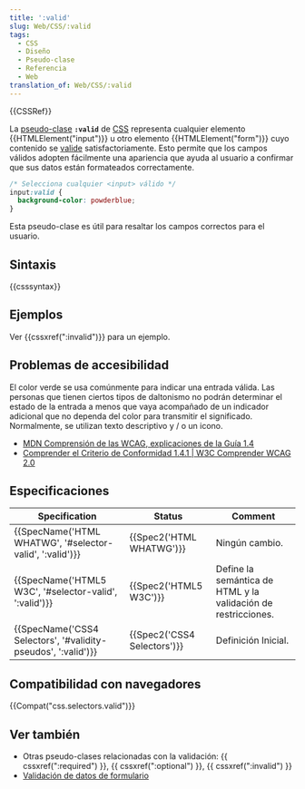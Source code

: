 ```yaml
---
title: ':valid'
slug: Web/CSS/:valid
tags:
  - CSS
  - Diseño
  - Pseudo-clase
  - Referencia
  - Web
translation_of: Web/CSS/:valid
---
```


{{CSSRef}}

La [pseudo-clase](/es/docs/Web/CSS/Pseudo-classes) **`:valid`** de [CSS](/es/docs/Web/CSS) representa cualquier elemento {{HTMLElement("input")}} u otro elemento {{HTMLElement("form")}} cuyo contenido se [valide](/es/docs/Web/Guide/HTML/HTML5/Constraint_validation) satisfactoriamente. Esto permite que los campos válidos adopten fácilmente una apariencia que ayuda al usuario a confirmar que sus datos están formateados correctamente.

```css
/* Selecciona cualquier <input> válido */
input:valid {
  background-color: powderblue;
}
```

Esta pseudo-clase es útil para resaltar los campos correctos para el usuario.

## Sintaxis

{{csssyntax}}

## Ejemplos

Ver {{cssxref(":invalid")}} para un ejemplo.

## Problemas de accesibilidad

El color verde se usa comúnmente para indicar una entrada válida. Las personas que tienen ciertos tipos de daltonismo no podrán determinar el estado de la entrada a menos que vaya acompañado de un indicador adicional que no dependa del color para transmitir el significado. Normalmente, se utilizan texto descriptivo y / o un icono.

- [MDN Comprensión de las WCAG, explicaciones de la Guía 1.4](/es/docs/Web/Accessibility/Understanding_WCAG/Perceivable#Guideline_1.4_Make_it_easier_for_users_to_see_and_hear_content_including_separating_foreground_from_background)
- [Comprender el Criterio de Conformidad 1.4.1 | W3C Comprender WCAG 2.0](https://www.w3.org/TR/UNDERSTANDING-WCAG20/visual-audio-contrast-without-color.html)

## Especificaciones

| Specification                                                                    | Status                               | Comment                                                       |
| -------------------------------------------------------------------------------- | ------------------------------------ | ------------------------------------------------------------- |
| {{SpecName('HTML WHATWG', '#selector-valid', ':valid')}}     | {{Spec2('HTML WHATWG')}}     | Ningún cambio.                                                |
| {{SpecName('HTML5 W3C', '#selector-valid', ':valid')}}         | {{Spec2('HTML5 W3C')}}         | Define la semántica de HTML y la validación de restricciones. |
| {{SpecName('CSS4 Selectors', '#validity-pseudos', ':valid')}} | {{Spec2('CSS4 Selectors')}} | Definición Inicial.                                           |

## Compatibilidad con navegadores

{{Compat("css.selectors.valid")}}

## Ver también

- Otras pseudo-clases relacionadas con la validación: {{ cssxref(":required") }}, {{ cssxref(":optional") }}, {{ cssxref(":invalid") }}
- [Validación de datos de formulario](/es/docs/Learn/HTML/Forms/Form_validation)
